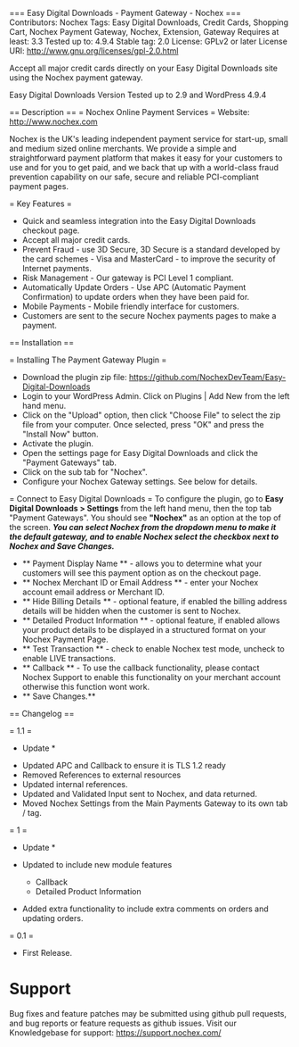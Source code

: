 === Easy Digital Downloads - Payment Gateway - Nochex ===
Contributors: Nochex 
Tags: Easy Digital Downloads, Credit Cards, Shopping Cart, Nochex Payment Gateway, Nochex, Extension, Gateway
Requires at least: 3.3
Tested up to: 4.9.4
Stable tag: 2.0
License: GPLv2 or later
License URI: http://www.gnu.org/licenses/gpl-2.0.html

Accept all major credit cards directly on your Easy Digital Downloads site using the Nochex payment gateway.

Easy Digital Downloads Version Tested up to 2.9 and WordPress 4.9.4

== Description ==
= Nochex Online Payment Services =
Website: http://www.nochex.com

Nochex is the UK's leading independent payment service for start-up, small and medium sized online merchants. We provide a simple and straightforward payment platform that makes 
it easy for your customers to use and for you to get paid, and we back that up with a world-class fraud prevention capability on our safe, secure and reliable PCI-compliant payment pages.

= Key Features =
* Quick and seamless integration into the Easy Digital Downloads checkout page.
* Accept all major credit cards.
* Prevent Fraud - use 3D Secure, 3D Secure is a standard developed by the card schemes - Visa and MasterCard - to improve the security of Internet payments.
* Risk Management - Our gateway is PCI Level 1 compliant.
* Automatically Update Orders - Use APC (Automatic Payment Confirmation) to update orders when they have been paid for.
* Mobile Payments - Mobile friendly interface for customers.
* Customers are sent to the secure Nochex payments pages to make a payment.

== Installation ==

= Installing The Payment Gateway Plugin =

* Download the plugin zip file: https://github.com/NochexDevTeam/Easy-Digital-Downloads
* Login to your WordPress Admin. Click on Plugins | Add New from the left hand menu.
* Click on the "Upload" option, then click "Choose File" to select the zip file from your computer. Once selected, press "OK" and press the "Install Now" button.
* Activate the plugin.
* Open the settings page for Easy Digital Downloads and click the "Payment Gateways" tab.
* Click on the sub tab for "Nochex".
* Configure your Nochex Gateway settings. See below for details.

= Connect to Easy Digital Downloads =
To configure the plugin, go to **Easy Digital Downloads > Settings** from the left hand menu, then the top tab "Payment Gateways". You should see __"Nochex"__ as an option at the top of the screen. 
__*You can select Nochex from the dropdown menu to make it the default gateway, and to enable Nochex select the checkbox next to Nochex and Save Changes.*__

* ** Payment Display Name ** - allows you to determine what your customers will see this payment option as on the checkout page.  
* ** Nochex Merchant ID or Email Address ** - enter your Nochex account email address or Merchant ID. 
* ** Hide Billing Details ** - optional feature, if enabled the billing address details will be hidden when the customer is sent to Nochex.
* ** Detailed Product Information ** - optional feature, if enabled allows your product details to be displayed in a structured format on your Nochex Payment Page.
* ** Test Transaction ** - check to enable Nochex test mode, uncheck to enable LIVE transactions.   
* ** Callback ** - To use the callback functionality, please contact Nochex Support to enable this functionality on your merchant account otherwise this function wont work.
* ** Save Changes.** 

== Changelog ==

= 1.1 =

* Update *

- Updated APC and Callback to ensure it is TLS 1.2 ready
- Removed References to external resources
- Updated internal references.
- Updated and Validated Input sent to Nochex, and data returned.
- Moved Nochex Settings from the Main Payments Gateway to its own tab / tag.

= 1 =

* Update *

- Updated to include new module features 
	+ Callback
	+ Detailed Product Information

- Added extra functionality to include extra comments on orders and updating orders.

= 0.1 =
* First Release.

Support
=====================
Bug fixes and feature patches may be submitted using github pull requests, and bug reports or feature requests as github issues.
Visit our Knowledgebase for support: https://support.nochex.com/ 
